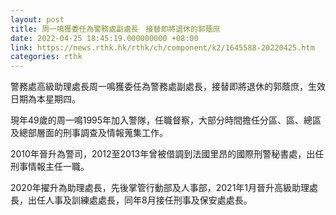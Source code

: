 ```yaml
---
layout: post
title: 周一鳴獲委任為警務處副處長　接替即將退休的郭蔭庶
date: 2022-04-25 18:45:19.000000000 +08:00
link: https://news.rthk.hk/rthk/ch/component/k2/1645588-20220425.htm
categories: rthk
---
```


警務處高級助理處長周一鳴獲委任為警務處副處長，接替即將退休的郭蔭庶，生效日期為本星期四。

現年49歲的周一鳴1995年加入警隊，任職督察，大部分時間擔任分區、區、總區及總部層面的刑事調查及情報蒐集工作。

2010年晉升為警司，2012至2013年曾被借調到法國里昂的國際刑警秘書處，出任刑事情報主任一職。

2020年擢升為助理處長，先後掌管行動部及人事部，2021年1月晉升高級助理處長，出任人事及訓練處處長，同年8月接任刑事及保安處處長。
